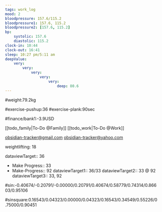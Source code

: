 ```yaml
---
tags: work_log
mood: 2
bloodpressure: 157.6/115.2
bloodpressure1: 157.6, 115.2
bloodpressure2: [157.6, 115.2]
bp:
    systolic: 157.6
    diastolic: 115.2
clock-in: 10:44
clock-out: 16:41
sleep: 10:27 pm/5:11 am
deepValue: 
    very: 
        very: 
            very: 
                very: 
                    very: 
                        deep: 80.6
---
```


#weight:79.2kg

#exercise-pushup:36
#exercise-plank:90sec





#finance/bank1:-3.9USD

[[todo_family|To-Do @Family]]
[[todo_work|To-Do @Work]]

obsidian-tracker@gmail.com
obsidian-tracker@yahoo.com

weightlifting: 18

dataviewTarget:: 36
- Make Progress:: 33
- Make-Progress:: 92
dataviewTarget1:: 36/33
dataviewTarget2:: 33 @ 92
dataviewTarget3:: 33, 92

#sin:-0.40674/-0.20791/-0.00000/0.20791/0.40674/0.58779/0.74314/0.86603/0.95106

#sinsquare:0.16543/0.04323/0.00000/0.04323/0.16543/0.34549/0.55226/0.75000/0.90451

